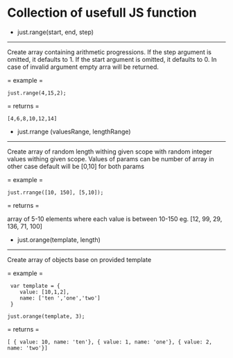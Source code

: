 Collection of usefull JS function
=================================

* just.range(start, end, step)
------------------------------
 Create array containing arithmetic progressions.
 If the step argument is omitted, it defaults to 1. 
 If the start argument is omitted, it defaults to 0. 
 In case of invalid argument empty arra will be returned.

 = example =
 
 	just.range(4,15,2);
 
 = returns = 
 
 	[4,6,8,10,12,14]


 * just.rrange (valuesRange, lengthRange)
 ----------------------------------------

 Create array of random length withing given scope with random integer values withing given scope.
 Values of params can be number of array in other case default will be [0,10] for both params

 = example =

 	just.rrange([10, 150], [5,10]);

 = returns =

 array of 5-10 elements where each value is between 10-150
 eg. [12, 99, 29, 136, 71, 100]


 * just.orange(template, length)
 -------------------------------

 Create array of objects base on provided template

 = example =

	 var template = {
	 	value: [10,1,2],
	 	name: ['ten ','one','two']
	 }

	just.orange(template, 3);

= returns =

	[ { value: 10, name: 'ten'}, { value: 1, name: 'one'}, { value: 2, name: 'two'}]